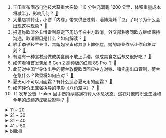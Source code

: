 1. 丰田宣布固态电池技术获重大突破「10 分钟充满跑 1200 公里，体积重量成本将减半」，影响几何？ [:link:](https://www.zhihu.com/question/610463631)
2. 大量店铺转让，小饼「内卷」带来供应过剩，淄博烧烤「凉」了吗？为什么会出现这种现象？ [:link:](https://www.zhihu.com/question/610461393)
3. 报道称欧盟外长博雷利原定下周访华被中方取消，外交部称愿同欧方继续保持沟通，取消原因是什么？如何解读？ [:link:](https://www.zhihu.com/question/610463055)
4. 歌手李玟轻生去世，其姐姐发声称其患上抑郁症，她的哪些作品让你印象深刻？ [:link:](https://www.zhihu.com/question/610553174)
5. 有没有一种食材没做成美食前不敢上手碰，做成美食之后却又很好吃？ [:link:](https://www.zhihu.com/question/610062999)
6. 如何看待首发骁龙 8 Gen 2 高频版的红魔 8S Pro ？ [:link:](https://www.zhihu.com/question/609348234)
7. 此前对中国半导体出手的荷兰敦促欧盟回应中方对镓、锗实施出口管制，荷兰在急什么？欧盟将如何应对？ [:link:](https://www.zhihu.com/question/610538153)
8. 夏天可不可以用面霜？有什么适合夏天用的面霜？ [:link:](https://www.zhihu.com/question/392595323)
9. 如何评价王宝强执导的电影《八角笼中》？ [:link:](https://www.zhihu.com/question/603748979)
10. T1 发布公告「Faker 因手伤持续疼痛将转入休息状态」这将对他的职业生涯和今年的成绩造成哪些影响？ [:link:](https://www.zhihu.com/question/610485839)
<details>
<summary>11 ~ 20</summary>

11. 为什么李玟明明看起来那么开朗自信，却罹患抑郁症？ [:link:](https://www.zhihu.com/question/610557808)
12. 「研学热」席卷，提前一周抢不到故宫门票，上午排烤鸭下午才吃到，为何「研学」项目火爆？如何看待这一现象？ [:link:](https://www.zhihu.com/question/610438956)
13. 电影《消失的她》中，何非为什么不处理掉女主的尸体？ [:link:](https://www.zhihu.com/question/608059136)
14. 比亚迪投资 45 亿元在巴西建三座全新工厂，计划年产能达 15 万辆，如何看待该企业此举？ [:link:](https://www.zhihu.com/question/610472668)
15. 这个字真的不能用来参加高考吗？ [:link:](https://www.zhihu.com/question/607978069)
16. 国防部回应美对台 4.4 亿美元军售，称「美方行为把台民众推向灾难深渊」，透露了哪些信息？ [:link:](https://www.zhihu.com/question/610442392)
17. 目前中国企业贷款积极性不高、居民提前还贷，我国陷入「资产负债表衰退」了吗？ [:link:](https://www.zhihu.com/question/610066945)
18. 歌手李玟因抑郁症轻生去世，她已出道近 30 年，你对她有什么印象？面对抑郁症我们还能帮他们做些什么？ [:link:](https://www.zhihu.com/question/610553893)
19. 让男朋友开车带我去买电动车，买的过程他不参与意见，我有点生气怎么办？ [:link:](https://www.zhihu.com/question/609945575)
20. 做「全职儿女」期间你学会了哪些新的生活技能？ [:link:](https://www.zhihu.com/question/610276756)
</details>
<details>
<summary>21 ~ 30</summary>

21. 中国人普遍认同，钱给够可以无限加班，为了工作可以随时加班。我非常不认同，我能怎么办？ [:link:](https://www.zhihu.com/question/609600827)
22. 作为「全职儿女」是一种怎样的体验？把爸妈当老板和出去工作有什么不同？ [:link:](https://www.zhihu.com/question/610276483)
23. 年轻人有多少 city walk 的时间？是不是大部分人都把时间投入到「city work」里了？ [:link:](https://www.zhihu.com/question/610470097)
24. 如何委婉地和家里人说我想当全职儿女？ [:link:](https://www.zhihu.com/question/593083416)
25. 中国新一轮经济刺激下，哪些实体产业会受益，普通人如何从中把握机会？ [:link:](https://www.zhihu.com/question/609607019)
26. 2023 LPL 夏季赛 BLG 2:0 击败 TES，如何评价这场比赛？ [:link:](https://www.zhihu.com/question/610514738)
27. 在只换了 AD 的情况下，为什么 2023 年 EDG 春季赛和夏季赛表现差距能如此大？ [:link:](https://www.zhihu.com/question/610380860)
28. 你最近明白了什么道理呀？ [:link:](https://www.zhihu.com/question/604311404)
29. 调查称超 7 成年轻人存款不足 10 万，超 5 成存 50 至 200 万考虑退休，如何看待此数据？ [:link:](https://www.zhihu.com/question/610224300)
30. 湖北一基层法庭宣传「调撤率 100%，无一判决」，法律学者认为「不宜过度提倡」，这反映出什么社会现象？ [:link:](https://www.zhihu.com/question/610470335)
</details>
<details>
<summary>31 ~ 40</summary>

31. 外交部表示机构报告不能成为日方排海的「护身符」和「通行证」，哪些信息值得关注？ [:link:](https://www.zhihu.com/question/610462754)
32. CVPR2023 有哪些文章值得关注？ [:link:](https://www.zhihu.com/question/586899546)
33. 你有哪些难忘的夏季骑行经历？ [:link:](https://www.zhihu.com/question/606202484)
34. 如何看待起售价为 1399 元起的荣耀X50 ？有哪些亮点和不足？ [:link:](https://www.zhihu.com/question/610537841)
35. 小米对华为锁屏专利发起无效宣告请求，哪些信息值得关注？ [:link:](https://www.zhihu.com/question/610265154)
36. 报道称牵手门涉事领导仍担任高管，公司回应称胡继勇已不再履行法定代表人职责，哪些信息值得关注？ [:link:](https://www.zhihu.com/question/610320361)
37. 高二下学期后半期才开始写错题集有用吗？ [:link:](https://www.zhihu.com/question/603289205)
38. 你读过最孤独的一句诗歌是什么? [:link:](https://www.zhihu.com/question/610441950)
39. 高考结束上兴趣班好还是打工好? [:link:](https://www.zhihu.com/question/610249499)
40. 2023 世界人工智能大会将展示 30 多款大模型，这对人工智能行业发展有哪些意义？ [:link:](https://www.zhihu.com/question/609545571)
</details>
<details>
<summary>41 ~ 50</summary>

41. 7 月 5 日沪指缩量调整跌 0.69%，稀土永磁概念股逆势大涨，如何看待今日行情？ [:link:](https://www.zhihu.com/question/610431189)
42. 近期多地楼市政策陆续松绑，对提振近期楼市低迷有多大帮助？ [:link:](https://www.zhihu.com/question/609606548)
43. 养宠物对人类来说可以缓解情绪，但是对宠物来说呢？ [:link:](https://www.zhihu.com/question/607404994)
44. 假如你买彩票中了五百万，你会怎么做？ [:link:](https://www.zhihu.com/question/610026961)
45. 《三国杀》如何设定一个强度不阴间，但是单挑可以零封标关羽的武将？ [:link:](https://www.zhihu.com/question/607630391)
46. 到贵州旅游，你最深刻的感受是什么？ [:link:](https://www.zhihu.com/question/605492433)
47. 《原神》3.8版本「清夏！乐园？大秘境！」现已开启，请问你的体验如何？ [:link:](https://www.zhihu.com/question/610429701)
48. 线上狼人杀，盘心理算场外吗? [:link:](https://www.zhihu.com/question/602033367)
49. 请问当密室逃脱的工作人员是什么感受? [:link:](https://www.zhihu.com/question/335210735)
50. 周六放假，男朋友一大早要去送女同事去高铁站，我不高兴是心眼小吗？ [:link:](https://www.zhihu.com/question/609749261)
</details><details>
<summary>bilibili</summary>

</details>